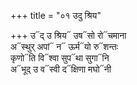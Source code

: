 +++
title = "०१ उदु श्रिय"

+++
उ᳓द् उ श्रिय᳓ उष᳓सो रो᳓चमाना  
अ᳓स्थुर् अपां᳓ न᳓ ऊर्म᳓यो रु᳓शन्तः  
कृणो᳓ति वि᳓श्वा सुप᳓था सुगा᳓नि  
अ᳓भूद् उ व᳓स्वी द᳓क्षिणा मघो᳓नी